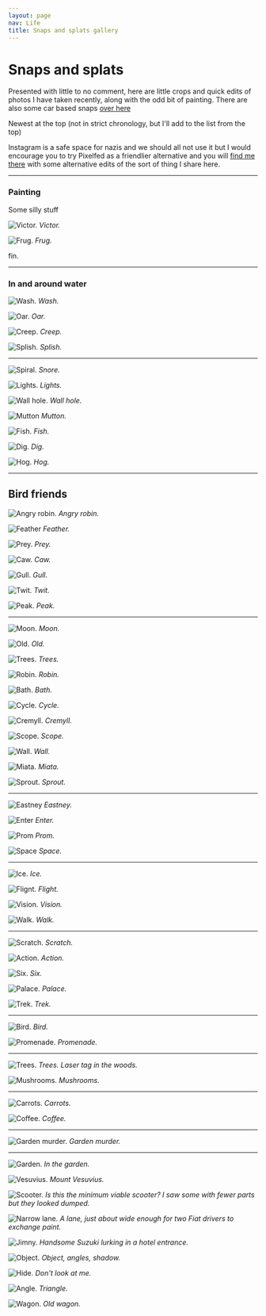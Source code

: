 ```yaml
---
layout: page
nav: Life
title: Snaps and splats gallery
---
```


# Snaps and splats

Presented with little to no comment, here are little crops and quick edits of photos I have taken recently, along with the odd bit of painting. There are also some car based snaps [over here](/wheels/)

Newest at the top (not in strict chronology, but I'll add to the list from the top)

Instagram is a safe space for nazis and we should all not use it but I would encourage you to try Pixelfed as a friendlier alternative and you will [find me there](https://pixelfed.social/beastie) with some alternative edits of the sort of thing I share here.

***

### Painting

Some silly stuff

![Victor.](/public/img/victor.jpeg)
*Victor.*

![Frug.](/public/img/frug.jpg)
*Frug.*

fin.

***

### In and around water

![Wash.](/public/img/wash.jpg)
*Wash.*

![Oar.](/public/img/oar.jpg)
*Oar.*

![Creep.](/public/img/creep.jpg)
*Creep.*

![Splish.](/public/img/splish.jpg)
*Splish.*

***

![Spiral.](/public/img/spiral.jpg)
*Snore.*

![Lights.](/public/img/lights.jpg)
*Lights.*

![Wall hole.](/public/img/wallhole.jpg)
*Wall hole.*

![Mutton](/public/img/mutton.jpg)
*Mutton.*

![Fish.](/public/img/fish.jpg)
*Fish.*

![Dig.](/public/img/dig.jpg)
*Dig.*

![Hog.](/public/img/hog.jpg)
*Hog.*

***

## Bird friends

![Angry robin.](/public/img/rob.jpg)
*Angry robin.*

![Feather](/public/img/feather.jpg)
*Feather.*

![Prey.](/public/img/prey.jpg)
*Prey.*

![Caw.](/public/img/caw.jpg)
*Caw.*

![Gull.](/public/img/gull.jpg)
*Gull.*

![Twit.](/public/img/twit.jpg)
*Twit.*

![Peak.](/public/img/peak.jpg)
*Peak.*

***

![Moon.](/public/img/moon.jpg)
*Moon.*

![Old.](/public/img/old.jpg)
*Old.*

![Trees.](/public/img/trees.jpg)
*Trees.*

![Robin.](/public/img/robin.jpg)
*Robin.*

![Bath.](/public/img/bath.jpg)
*Bath.*

![Cycle.](/public/img/cycle.jpg)
*Cycle.*

![Cremyll.](/public/img/cremyll.jpg)
*Cremyll.*

![Scope.](/public/img/scope.jpg)
*Scope.*

![Wall.](/public/img/wall.jpg)
*Wall.*

![Miata.](/public/img/miata.jpg)
*Miata.*

![Sprout.](/public/img/sprout.jpg)
*Sprout.*



***

![Eastney](/public/img/eastney.jpg)
*Eastney.*

![Enter](/public/img/enter.jpg)
*Enter.*

![Prom](/public/img/prom.jpg)
*Prom.*

![Space](/public/img/space.jpg)
*Space.*

***

![Ice.](/public/img/ice.jpeg)
*Ice.*

![Flignt.](/public/img/flight.jpeg)
*Flight.*

![Vision.](/public/img/vision.jpeg)
*Vision.*

![Walk.](/public/img/walk.jpeg)
*Walk.*

***

![Scratch.](/public/img/scratch.jpeg)
*Scratch.*

![Action.](/public/img/feelz.jpeg)
*Action.*

![Six.](/public/img/six.jpeg)
*Six.*

![Palace.](/public/img/palace.jpeg)
*Palace.*

![Trek.](/public/img/trek.jpeg)
*Trek.*

***

![Bird.](/public/img/bird.jpeg)
*Bird.*

![Promenade.](/public/img/promenade.jpeg)
*Promenade.*

***

![Trees.](/public/img/trees.jpeg)
*Trees. Laser tag in the woods.*

![Mushrooms.](/public/img/mushrooms.jpeg)
*Mushrooms.*

***

![Carrots.](/public/img/carrots.jpeg)
*Carrots.*

![Coffee.](/public/img/coffee.jpeg)
*Coffee.*

***

![Garden murder.](/public/img/murder.jpeg)
*Garden murder.*

***

![Garden.](/public/img/garden.jpeg)
*In the garden.*

![Vesuvius.](/public/img/vesuvius.jpg)
*Mount Vesuvius.*

![Scooter.](/public/img/scoot.jpeg)
*Is this the minimum viable scooter? I saw some with fewer parts but they looked dumped.*

![Narrow lane.](/public/img/lane.jpeg)
*A lane, just about wide enough for two Fiat drivers to exchange paint.*

![Jimny.](/public/img/jimny.jpeg)
*Handsome Suzuki lurking in a hotel entrance.*

![Object.](/public/img/balance.jpg)
*Object, angles, shadow.*

![Hide.](/public/img/hide.jpg)
*Don't look at me.*

![Angle.](/public/img/tri.jpg)
*Triangle.*

![Wagon.](/public/img/wagon.jpg)
*Old wagon.*